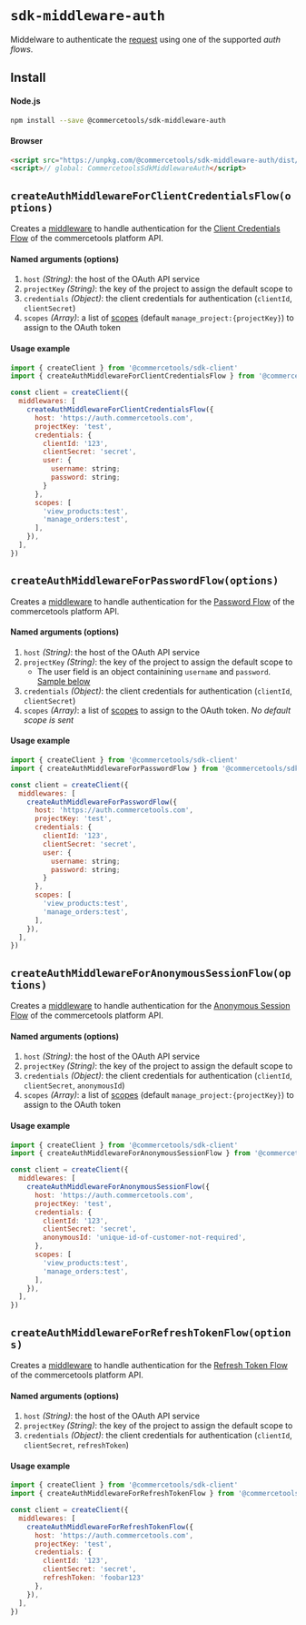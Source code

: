 # `sdk-middleware-auth`
Middelware to authenticate the [request](/sdk/Glossary.md#clientrequest) using one of the supported _auth flows_.

## Install

#### Node.js
```bash
npm install --save @commercetools/sdk-middleware-auth
```

#### Browser
```html
<script src="https://unpkg.com/@commercetools/sdk-middleware-auth/dist/commercetools-sdk-middleware-auth.min.js"></script>
<script>// global: CommercetoolsSdkMiddlewareAuth</script>
```

## `createAuthMiddlewareForClientCredentialsFlow(options)`

Creates a [middleware](/sdk/Glossary.md#middleware) to handle authentication for the [Client Credentials Flow](http://dev.commercetools.com/http-api-authorization.html#client-credentials-flow) of the commercetools platform API.

#### Named arguments (options)

1. `host` *(String)*: the host of the OAuth API service
2. `projectKey` *(String)*: the key of the project to assign the default scope to
3. `credentials` *(Object)*: the client credentials for authentication (`clientId`, `clientSecret`)
4. `scopes` *(Array)*: a list of [scopes](http://dev.commercetools.com/http-api-authorization.html#scopes) (default `manage_project:{projectKey}`) to assign to the OAuth token


#### Usage example

```js
import { createClient } from '@commercetools/sdk-client'
import { createAuthMiddlewareForClientCredentialsFlow } from '@commercetools/sdk-middleware-auth'

const client = createClient({
  middlewares: [
    createAuthMiddlewareForClientCredentialsFlow({
      host: 'https://auth.commercetools.com',
      projectKey: 'test',
      credentials: {
        clientId: '123',
        clientSecret: 'secret',
        user: {
          username: string;
          password: string;
        }
      },
      scopes: [
        'view_products:test',
        'manage_orders:test',
      ],
    }),
  ],
})
```

## `createAuthMiddlewareForPasswordFlow(options)`

Creates a [middleware](/sdk/Glossary.md#middleware) to handle authentication for the [Password Flow](http://dev.commercetools.com/http-api-authorization.html#password-flow) of the commercetools platform API.

#### Named arguments (options)

1. `host` *(String)*: the host of the OAuth API service
2. `projectKey` *(String)*: the key of the project to assign the default scope to
   - The user field is an object containining `username` and `password`. [Sample below](#usage-example)
3. `credentials` *(Object)*: the client credentials for authentication (`clientId`, `clientSecret`)
4. `scopes` *(Array)*: a list of [scopes](http://dev.commercetools.com/http-api-authorization.html#scopes) to assign to the OAuth token. _No default scope is sent_


#### Usage example

```js
import { createClient } from '@commercetools/sdk-client'
import { createAuthMiddlewareForPasswordFlow } from '@commercetools/sdk-middleware-auth'

const client = createClient({
  middlewares: [
    createAuthMiddlewareForPasswordFlow({
      host: 'https://auth.commercetools.com',
      projectKey: 'test',
      credentials: {
        clientId: '123',
        clientSecret: 'secret',
        user: {
          username: string;
          password: string;
        }
      },
      scopes: [
        'view_products:test',
        'manage_orders:test',
      ],
    }),
  ],
})
```

## `createAuthMiddlewareForAnonymousSessionFlow(options)`

Creates a [middleware](/sdk/Glossary.md#middleware) to handle authentication for the [Anonymous Session Flow](http://dev.commercetools.com/http-api-authorization.html#tokens-for-anonymous-sessions) of the commercetools platform API.

#### Named arguments (options)

1. `host` *(String)*: the host of the OAuth API service
2. `projectKey` *(String)*: the key of the project to assign the default scope to
3. `credentials` *(Object)*: the client credentials for authentication (`clientId`, `clientSecret`, `anonymousId`)
4. `scopes` *(Array)*: a list of [scopes](http://dev.commercetools.com/http-api-authorization.html#scopes) (default `manage_project:{projectKey}`) to assign to the OAuth token


#### Usage example

```js
import { createClient } from '@commercetools/sdk-client'
import { createAuthMiddlewareForAnonymousSessionFlow } from '@commercetools/sdk-middleware-auth'

const client = createClient({
  middlewares: [
    createAuthMiddlewareForAnonymousSessionFlow({
      host: 'https://auth.commercetools.com',
      projectKey: 'test',
      credentials: {
        clientId: '123',
        clientSecret: 'secret',
        anonymousId: 'unique-id-of-customer-not-required',
      },
      scopes: [
        'view_products:test',
        'manage_orders:test',
      ],
    }),
  ],
})
```

## `createAuthMiddlewareForRefreshTokenFlow(options)`

Creates a [middleware](/sdk/Glossary.md#middleware) to handle authentication for the [Refresh Token Flow](http://dev.commercetools.com/http-api-authorization.html#refresh-token-flow) of the commercetools platform API.

#### Named arguments (options)

1. `host` *(String)*: the host of the OAuth API service
2. `projectKey` *(String)*: the key of the project to assign the default scope to
3. `credentials` *(Object)*: the client credentials for authentication (`clientId`, `clientSecret`, `refreshToken`)


#### Usage example

```js
import { createClient } from '@commercetools/sdk-client'
import { createAuthMiddlewareForRefreshTokenFlow } from '@commercetools/sdk-middleware-auth'

const client = createClient({
  middlewares: [
    createAuthMiddlewareForRefreshTokenFlow({
      host: 'https://auth.commercetools.com',
      projectKey: 'test',
      credentials: {
        clientId: '123',
        clientSecret: 'secret',
        refreshToken: 'foobar123'
      },
    }),
  ],
})
```
